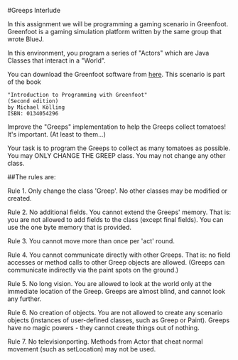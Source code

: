 #Greeps Interlude  

In this assignment we will be programming a gaming scenario in Greenfoot.  Greenfoot is a gaming simulation platform written by the same group that wrote BlueJ.  

In this environment, you program a series of "Actors" which are Java Classes that interact in a "World".

You can download the Greenfoot software from [here](http://www.greenfoot.org/download).
This scenario is part of the book 

    "Introduction to Programming with Greenfoot"
    (Second edition)
    by Michael Kölling
    ISBN: 0134054296


Improve the "Greeps" implementation to help the Greeps collect tomatoes!
It's important. (At least to them...)

Your task is to program the Greeps to collect as many tomatoes as possible.
You may ONLY CHANGE THE GREEP class. You may not change any other class.


##The rules are:

Rule 1. Only change the class 'Greep'. No other classes may be modified or 
    created.

Rule 2. No additional fields. You cannot extend the Greeps' memory. That is: 
    you are not allowed to add fields to the class (except final fields). You 
    can use the one byte memory that is provided.

Rule 3. You cannot move more than once per 'act' round.

Rule 4. You cannot communicate directly with other Greeps. That is: no field 
    accesses or method calls to other Greep objects are allowed. (Greeps can 
    communicate indirectly via the paint spots on the ground.)

Rule 5. No long vision. You are allowed to look at the world only at the 
    immediate location of the Greep. Greeps are almost blind, and cannot look 
    any further.

Rule 6. No creation of objects. You are not allowed to create any scenario 
    objects (instances of user-defined classes, such as Greep or Paint). Greeps 
    have no magic powers - they cannot create things out of nothing.

Rule 7. No televisionporting. Methods from Actor that cheat normal movement (such as 
    setLocation) may not be used.

